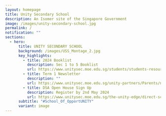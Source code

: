 ```yaml
---
layout: homepage
title: Unity Secondary School
description: An Isomer site of the Singapore Government
image: /images/unity-secondary-school.jpg
permalink: /
notification: ""
sections:
  - hero:
      title: UNITY SECONDARY SCHOOL
      background: /images/USS_Montage_2.jpg
      key_highlights:
        - title: 2024 Booklist
          description: Sec 1 to 5 Booklist
          url: https://www.unitysec.moe.edu.sg/students/students-resources/2024-booklist/
        - title: Term 1 Newsletter
          description: ""
          url: https://www.unitysec.moe.edu.sg/unity-partners/Parents/newsletter/
        - title: DSA Open House Sign Up
          description: Register by 2nd May 2024
          url: https://www.unitysec.moe.edu.sg/the-unity-edge/direct-school-admission-dsa/dsa-open-house-2024/
      subtitle: "#School_Of_OpportUNITY"
      variant: image
---
```


